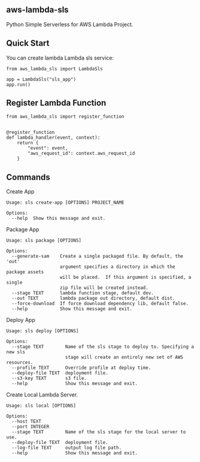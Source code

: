 ## aws-lambda-sls

Python Simple Serverless for AWS Lambda Project.

## Quick Start
You can create lambda Lambda sls service:

```
from aws_lambda_sls import LambdaSls

app = LambdaSls("sls_app")
app.run()
```

## Register Lambda Function
```
from aws_lambda_sls import register_function


@register_function
def lambda_handler(event, context):
    return {
        "event": event,
        "aws_request_id": context.aws_request_id
    }
```

## Commands
Create App
```
Usage: sls create-app [OPTIONS] PROJECT_NAME

Options:
  --help  Show this message and exit.
```

Package App
```
Usage: sls package [OPTIONS]

Options:
  --generate-sam    Create a single packaged file. By default, the 'out'
                    argument specifies a directory in which the package assets
                    will be placed.  If this argument is specified, a single
                    zip file will be created instead.
  --stage TEXT      lambda function stage, default dev.
  --out TEXT        lambda package out directory, default dist.
  --force-download  If force download dependency lib, default false.
  --help            Show this message and exit.
```

Deploy App
```
Usage: sls deploy [OPTIONS]

Options:
  --stage TEXT        Name of the sls stage to deploy to. Specifying a new sls
                      stage will create an entirely new set of AWS resources.
  --profile TEXT      Override profile at deploy time.
  --deploy-file TEXT  deployment file.
  --s3-key TEXT       s3 file.
  --help              Show this message and exit.
```

Create Local Lambda Server.
```
Usage: sls local [OPTIONS]

Options:
  --host TEXT
  --port INTEGER
  --stage TEXT        Name of the sls stage for the local server to use.
  --deploy-file TEXT  deployment file.
  --log-file TEXT     output log file path.
  --help              Show this message and exit.
```
